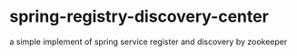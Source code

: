 # spring-registry-discovery-center
a simple  implement of spring service register and discovery by zookeeper
